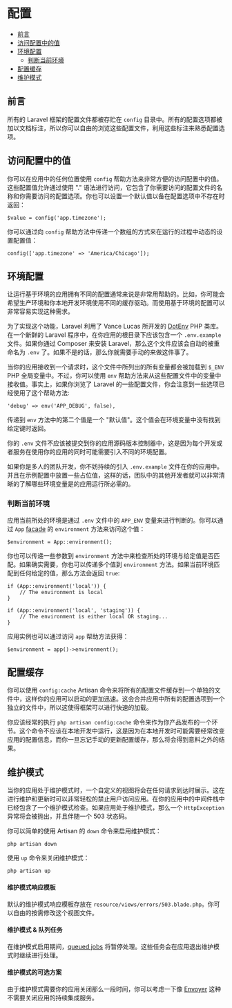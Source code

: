 # 配置

- [前言](#introduction)
- [访问配置中的值](#accessing-configuration-values)
- [环境配置](#environment-configuration)
    - [判断当前环境](#determining-the-current-environment)
- [配置缓存](#configuration-caching)
- [维护模式](#maintenance-mode)

<a name="introduction"></a>
## 前言

所有的 Laravel 框架的配置文件都被存贮在 `config` 目录中。所有的配置选项都被加以文档标注，所以你可以自由的浏览这些配置文件，利用这些标注来熟悉配置选项。

<a name="accessing-configuration-values"></a>
## 访问配置中的值

你可以在应用中的任何位置使用 `config` 帮助方法来非常方便的访问配置中的值。这些配置值允许通过使用 "." 语法进行访问，它包含了你需要访问的配置文件的名称和你需要访问的配置选项。你也可以设置一个默认值以备在配置选项中不存在时返回：

    $value = config('app.timezone');

你可以通过向 `config` 帮助方法中传递一个数组的方式来在运行的过程中动态的设置配置值：

    config(['app.timezone' => 'America/Chicago']);

<a name="environment-configuration"></a>
## 环境配置

让运行基于环境的应用拥有不同的配置通常来说是非常用帮助的。比如，你可能会希望生产环境和你本地开发环境使用不同的缓存驱动。而使用基于环境的配置可以非常容易实现这种需求。

为了实现这个功能，Laravel 利用了 Vance Lucas 所开发的 [DotEnv](https::/github.com/vlucas/phpdotenv) PHP 类库。在一个新鲜的 Laravel 程序中，在你应用的根目录下应该包含一个 `.env.example` 文件。如果你通过 Composer 来安装 Laravel，那么这个文件应该会自动的被重命名为 `.env` 了。如果不是的话，那么你就需要手动的来做这件事了。

当你的应用接收到一个请求时，这个文件中所列出的所有变量都会被加载到 `$_ENV` PHP 全局变量中。不过，你可以使用 `env` 帮助方法来从这些配置文件中的变量中接收值。事实上，如果你浏览了 Laravel 的一些配置文件，你会注意到一些选项已经使用了这个帮助方法:

    'debug' => env('APP_DEBUG', false),

传递到 `env` 方法中的第二个值是一个 "默认值"。这个值会在环境变量中没有找到给定键时返回。

你的 `.env` 文件不应该被提交到你的应用源码版本控制器中，这是因为每个开发或者服务在使用你的应用的同时可能需要引入不同的环境配置。

如果你是多人的团队开发，你不妨持续的引入 `.env.example` 文件在你的应用中。并且在示例配置中放置一些占位值，这样的话，团队中的其他开发者就可以非常清晰的了解哪些环境变量是的应用运行所必需的。

<a name="determining-the-current-environment"></a>
### 判断当前环境

应用当前所处的环境是通过 `.env` 文件中的 `APP_ENV` 变量来进行判断的。你可以通过 `App` [facade](/docs{{language}}/{{version}}/facades) 的 `environment` 方法来访问这个值：

    $environment = App::environment();

你也可以传递一些参数到 `environment` 方法中来检查所处的环境与给定值是否匹配。如果确实需要，你也可以传递多个值到 `environment` 方法。如果当前环境匹配到任何给定的值，那么方法会返回 `true`:

    if (App::environment('local')) {
        // The environment is local
    }

    if (App::environment('local', 'staging')) {
        // The environment is either local OR staging...
    }

应用实例也可以通过访问 `app` 帮助方法获得：

    $environment = app()->environment();

<a name="configuration-caching"></a>
## 配置缓存

你可以使用 `config:cache` Artisan 命令来将所有的配置文件缓存到一个单独的文件中，这样你的应用可以启动的更加迅速。这会合并应用中所有的配置选项到一个独立的文件中，所以这使得框架可以进行快速的加载。

你应该经常的执行 `php artisan config:cache` 命令来作为你产品发布的一个环节。这个命令不应该在本地开发中运行，这是因为在本地开发时可能需要经常改变应用的配置信息，而你一旦忘记手动的更新配置缓存，那么将会得到意料之外的结果。

<a name="maintenance-mode"></a>
## 维护模式

当你的应用处于维护模式时，一个自定义的视图将会在任何请求到达时展示。这在进行维护和更新时可以非常轻松的禁止用户访问应用。在你的应用中的中间件栈中已经包含了一个维护模式检查。如果应用处于维护模式，那么一个 `HttpException` 异常将会被抛出，并且伴随一个 503 状态码。

你可以简单的使用 Artisan 的 `down` 命令来启用维护模式：

    php artisan down

使用 `up` 命令来关闭维护模式：

    php artisan up

#### 维护模式响应模板

默认的维护模式响应模板存放在 `resource/views/errors/503.blade.php`。你可以自由的按需修改这个视图文件。

#### 维护模式 & 队列任务

在维护模式启用期间，[queued jobs](/docs/{{language}}/{{version}}/queues) 将暂停处理。这些任务会在应用退出维护模式时继续进行处理。

#### 维护模式的可选方案

由于维护模式需要你的应用关闭那么一段时间，你可以考虑一下像 [Envoyer](https://envoyer.io) 这种不需要关闭应用的持续集成服务。
